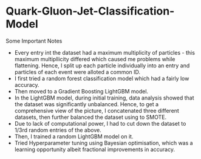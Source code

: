 # Quark-Gluon-Jet-Classification-Model

Some Important Notes
- Every entry int the dataset had a maximum multiplicity of particles - this maximum multipllicity differed which caused me problems while flattening. Hence, I split up each particle individually into an entry
  and particles of each event were alloted a common ID.
- I first tried a random forest classification model which had a fairly low accuracy.
- Then moved to a Gradient Boosting LightGBM model.
- In the LightGBM model, during initial training, data analysis showed that the dataset was significantly unbalanced.
  Hence, to get a comprehensive view of the picture, I concatenated three different datasets, then further balanced the dataset using to SMOTE.
- Due to lack of computational power, I had to cut down the dataset to 1/3rd random entries of the above.
- Then, I trained a random LightGBM model on it.
- Tried Hyperparameter tuning using Bayesian optimisation, which was a learning opportunity albeit fractional improvements in accuracy.

